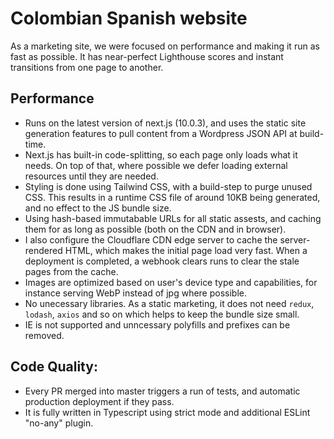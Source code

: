 # Colombian Spanish website


As a marketing site, we were focused on performance and making it run as fast as possible. It has near-perfect Lighthouse scores and instant transitions from one page to another.

## Performance

 - Runs on the latest version of next.js (10.0.3), and uses the static site generation features to pull content from a Wordpress JSON API at build-time.
 - Next.js has built-in code-splitting, so each page only loads what it needs. On top of that, where possible we defer loading external resources until they are needed.
 - Styling is done using Tailwind CSS, with a build-step to purge unused CSS. This results in a runtime CSS file of around 10KB being generated, and no effect to the JS bundle size. 
 - Using hash-based immutabable URLs for all static assests, and caching them for as long as possible (both on the CDN and in browser). 
 - I also configure the Cloudflare CDN edge server to cache the server-rendered HTML, which makes the initial page load very fast. When a deployment is completed, a webhook clears runs to clear the stale pages from the cache.
 - Images are optimized based on user's device type and capabilities, for instance serving WebP instead of jpg where possible. 
 - No unecessary libraries. As a static marketing, it does not need `redux`, `lodash`, `axios` and so on which helps to keep the bundle size small.
 - IE is not supported and unncessary polyfills and prefixes can be removed.

## Code Quality:

 - Every PR merged into master triggers a run of tests, and automatic production deployment if they pass.
 - It is fully written in Typescript using strict mode and additional ESLint "no-any" plugin.